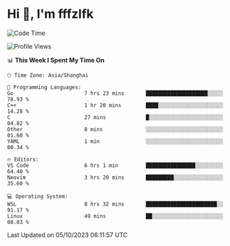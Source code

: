 # Hi 👋, I'm fffzlfk

<!--START_SECTION:waka-->
![Code Time](http://img.shields.io/badge/Code%20Time-467%20hrs%2035%20mins-blue)

![Profile Views](http://img.shields.io/badge/Profile%20Views-0-blue)

📊 **This Week I Spent My Time On** 

```text
🕑︎ Time Zone: Asia/Shanghai

💬 Programming Languages: 
Go                       7 hrs 23 mins       ████████████████████░░░░░   78.93 % 
C++                      1 hr 20 mins        ████░░░░░░░░░░░░░░░░░░░░░   14.28 % 
C                        27 mins             █░░░░░░░░░░░░░░░░░░░░░░░░   04.82 % 
Other                    8 mins              ░░░░░░░░░░░░░░░░░░░░░░░░░   01.60 % 
YAML                     1 min               ░░░░░░░░░░░░░░░░░░░░░░░░░   00.34 % 

🔥 Editors: 
VS Code                  6 hrs 1 min         ████████████████░░░░░░░░░   64.40 % 
Neovim                   3 hrs 20 mins       █████████░░░░░░░░░░░░░░░░   35.60 % 

💻 Operating System: 
WSL                      8 hrs 32 mins       ███████████████████████░░   91.17 % 
Linux                    49 mins             ██░░░░░░░░░░░░░░░░░░░░░░░   08.83 % 
```


 Last Updated on 05/10/2023 06:11:57 UTC
<!--END_SECTION:waka-->
